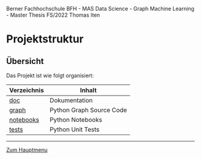 Berner Fachhochschule BFH - MAS Data Science - Graph Machine Learning - Master Thesis FS/2022 Thomas Iten

# Projektstruktur

## Übersicht
Das Projekt ist wie folgt organisiert:

Verzeichnis             | Inhalt
----------------------- | ----------------------------------------------------------  
[doc](../doc)           | Dokumentation
[graph](../libs)        | Python Graph Source Code
[notebooks](../measure) | Python Notebooks 
[tests](../tests)       | Python Unit Tests


---
[Zum Hauptmenu](../README.md)